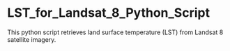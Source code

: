 # LST_for_Landsat_8_Python_Script
This python script retrieves land surface temperature (LST) from Landsat 8 satellite imagery.

